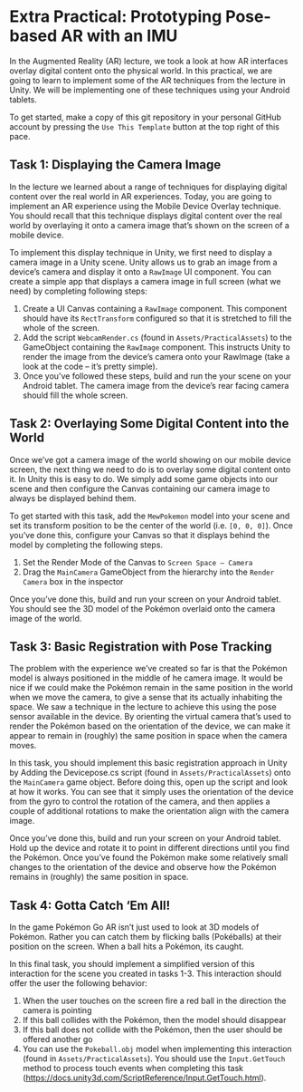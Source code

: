 # Extra Practical: Prototyping Pose-based AR with an IMU 

In the Augmented Reality (AR) lecture, we took a look at how AR interfaces overlay digital content onto the physical world. In this practical, we are going to learn to implement some of the AR techniques from the lecture in Unity. We will be implementing one of these techniques using your Android tablets.

To get started, make a copy of this git repository in your personal GitHub account by pressing the ```Use This Template``` button at the top right of this pace.

## Task 1: Displaying the Camera Image

In the lecture we learned about a range of techniques for displaying digital content over the real world in AR experiences. Today, you are going to implement an AR experience using the Mobile Device Overlay technique. You should recall that this technique displays digital content over the real world by overlaying it onto a camera image that’s shown on the screen of a mobile device.

To implement this display technique in Unity, we first need to display a camera image in a Unity scene. Unity allows us to grab an image from a device’s camera and display it onto a ```RawImage``` UI component. You can create a simple app that displays a camera image in full screen (what we need) by completing following steps:

1. Create a UI Canvas containing a ```RawImage``` component. This component should have its ```RectTransform``` configured so that it is stretched to fill the whole of the screen.
2. Add the script ```WebcamRender.cs``` (found in ```Assets/PracticalAssets```) to the GameObject containing the ```RawImage``` component. This instructs Unity to render the image from the device’s camera onto your RawImage (take a look at the code – it’s pretty simple).
3. Once you’ve followed these steps, build and run the your scene on your Android tablet. The camera image from the device’s rear facing camera should fill the whole screen.

## Task 2: Overlaying Some Digital Content into the World

Once we’ve got a camera image of the world showing on our mobile device screen, the next thing we need to do is to overlay some digital content onto it. In Unity this is easy to do. We simply add some game objects into our scene and then configure the Canvas containing our camera image to always be displayed behind them.

To get started with this task, add the ```MewPokemon``` model into your scene and set its transform position to be the center of the world (i.e. ```[0, 0, 0]```). Once you’ve done this, configure your Canvas so that it displays behind the model by completing the following steps. 

1. Set the Render Mode of the Canvas to ```Screen Space – Camera```
2. Drag the ```MainCamera``` GameObject from the hierarchy into the ```Render Camera``` box in the inspector

Once you’ve done this, build and run your screen on your Android tablet. You should see the 3D model of the Pokémon overlaid onto the camera image of the world.

## Task 3: Basic Registration with Pose Tracking

The problem with the experience we’ve created so far is that the Pokémon model is always positioned in the middle of he camera image. It would be nice if we could make the Pokémon remain in the same position in the world when we move the camera, to give a sense that its actually inhabiting the space. We saw a technique in the lecture to achieve this using the pose sensor available in the device. By orienting the virtual camera that’s used to render the Pokémon based on the orientation of the device, we can make it appear to remain in (roughly) the same position in space when the camera moves.

In this task, you should implement this basic registration approach in Unity by Adding the Devicepose.cs script (found in ```Assets/PracticalAssets```) onto the ```MainCamera``` game object. Before doing this, open up the script and look at how it works. You can see that it simply uses the orientation of the device from the gyro to control the rotation of the camera, and then applies a couple of additional rotations to make the orientation align with the camera image.

Once you’ve done this, build and run your screen on your Android tablet. Hold up the device and rotate it to point in different directions until you find the Pokémon. Once you’ve found the Pokémon make some relatively small changes to the orientation of the device and observe how the Pokémon remains in (roughly) the same position in space.

## Task 4: Gotta Catch ‘Em All!

In the game Pokémon Go AR isn’t just used to look at 3D models of Pokémon. Rather you can catch them by flicking balls (Pokéballs) at their position on the screen. When a ball hits a Pokémon, its caught.

In this final task, you should implement a simplified version of this interaction for the scene you created in tasks 1-3. This interaction should offer the user the following behavior:

1. When the user touches on the screen fire a red ball in the direction the camera is pointing
2. If this ball collides with the Pokémon, then the model should disappear
3. If this ball does not collide with the Pokémon, then the user should be offered another go
4. You can use the ```Pokeball.obj``` model when implementing this interaction (found in ```Assets/PracticalAssets```). You should use the ```Input.GetTouch``` method to process touch events when completing this task (https://docs.unity3d.com/ScriptReference/Input.GetTouch.html).
